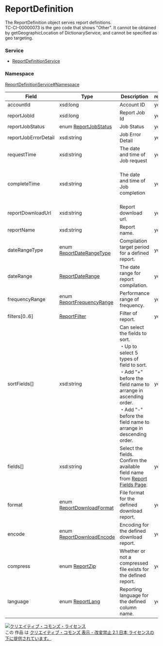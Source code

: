 

# ReportDefinition

The ReportDefinition object serves report definitions.<br>
TC-CI-00000073 is the geo code that shows "Other". It cannot be obtained by getGeographicLocation of DictionaryService, and cannot be specified as geo targeting.

### Service

+ [ReportDefinitionService](../../services/ReportDefinitionService.md)

### Namespace

[ReportDefinitionService#Namespace](../../services/ReportDefinitionService.md#namespace)

| Field | Type | Description | response | get | add | remove |
| ----- | ---- | ----------- | -------- | --------- | --------- | --------- |
| accountId | xsd:long | Account ID | yes | - | Ignore | Ignore | |
| reportJobId | xsd:long | Report Job Id | yes | - | Ignore | Requirement<br>NonUpdatable | |
| reportJobStatus | enum [ReportJobStatus](./ReportJobStatus.md) | Job Status | yes | - | Ignore | Ignore | |
| reportJobErrorDetail | xsd:string | Job Error Detail | yes | - | Ignore | Ignore | |
| requestTime | xsd:string | The date and time of Job request | yes | - | Ignore | Ignore | |
| completeTime | xsd:string | The date and time of Job completion | yes | <br>*Returned after job registration is complete. | Ignore | Ignore | |
| reportDownloadUrl | xsd:string | Report download url. | yes | - | Ignore | Ignore | |
| reportName | xsd:string | Report name. | yes | - | Optional | Ignore | |
| dateRangeType | enum [ReportDateRangeType](./ReportDateRangeType.md) | Compilation target period for a defined report. | yes | - | Requirement | Ignore | |
| dateRange | [ReportDateRange](./ReportDateRange.md) | The date range for report compilation. | yes | - | Optional | Ignore | |
| frequencyRange | enum [ReportFrequencyRange](./ReportFrequencyRange.md) | Performance range of frequency. | yes | - | Optional | Ignore | |
| filters[0..6] | [ReportFilter](./ReportFilter.md) | Filter of report. | yes | - | Optional | Ignore | |
| sortFields[] | xsd:string | Can select the fields to sort.<br>・Up to select 5 types of field to sort.<br>・Add &#34;+&#34; before the field name to arrange in ascending order.<br>・Add &#34;-&#34; before the field name to arrange in descending order. | yes | - | Optional | Ignore | |
| fields[] | xsd:string | Select the fields.<br>Confirm the available field name from [Report Fields Page](../../appendix/reports.md). | yes | - | Requirement | Ignore | |
| format | enum [ReportDownloadFormat](./ReportDownloadFormat.md) | File format for the defined download report. | yes | - | Optional | Ignore | |
| encode | enum [ReportDownloadEncode](./ReportDownloadEncode.md) | Encoding for the defined download report. | yes | - | Optional | Ignore | |
| compress | enum [ReportZip](./ReportZip.md) | Whether or not a compressed file exists for the defined report. | yes | - | Optional | Ignore | |
| language | enum [ReportLang](./ReportLang.md) | Reporting language for the defined column name. | yes | - | Optional | Ignore | |

<a rel="license" href="http://creativecommons.org/licenses/by-nd/2.1/jp/"><img alt="クリエイティブ・コモンズ・ライセンス" style="border-width:0" src="https://i.creativecommons.org/l/by-nd/2.1/jp/88x31.png" /></a><br />この 作品 は <a rel="license" href="http://creativecommons.org/licenses/by-nd/2.1/jp/">クリエイティブ・コモンズ 表示 - 改変禁止 2.1 日本 ライセンスの下に提供されています。</a>
